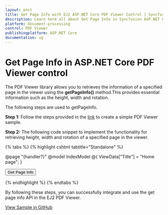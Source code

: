 ```yaml
---
layout: post
title: Get Page Info with EJ2 ASP.NET Core PDF Viewer Control | Syncfusion
description: Learn here all about Get Page Info in Syncfusion ASP.NET Core Pdfviewer component of Syncfusion Essential JS 2 and more.
platform: document-processing
control: PDF Viewer
publishingplatform: ASP.NET Core
documentation: ug
---
```


# Get Page Info in ASP.NET Core PDF Viewer control

The PDF Viewer library allows you to retrieves the information of a specified page in the viewer using the **getPageInfo()** method.This provides essential information such as the height, width and rotation.

The following steps are used to getPageInfo.

**Step 1:** Follow the steps provided in the [link](https://help.syncfusion.com/document-processing/pdf/pdf-viewer/asp-net-core/getting-started) to create a simple PDF Viewer sample.

**Step 2:** The following code snippet to implement the functionality for retrieving height, width and rotation of a specified page in the viewer.

{% tabs %}
{% highlight cshtml tabtitle="Standalone" %}

@page "{handler?}"
@model IndexModel
@{
    ViewData["Title"] = "Home page";
}

<div class="text-center">
    <button id="getPageInfo">Get Page Info</button>
    <ejs-pdfviewer id="pdfviewer" style="height:600px" resourceUrl="https://cdn.syncfusion.com/ej2/27.2.2/dist/ej2-pdfviewer-lib" documentPath="https://cdn.syncfusion.com/content/pdf/pdf-succinctly.pdf">
    </ejs-pdfviewer>
</div>

<script type="text/javascript">
document.addEventListener('DOMContentLoaded', function () {
    var pdfViewer = document.getElementById('pdfviewer').ej2_instances[0];

    // Add event listener for retrieving page information
    document.getElementById('getPageInfo').addEventListener('click', function () {
        retrievePageInfo();
    });

    function retrievePageInfo() {
        if (pdfViewer) {
             // Set the page index for which info is required
            const pageIndex = 0;

            // To Retrieve and log the page information
            console.log(pdfViewer.getPageInfo(pageIndex));

            // To Log the specific page information details to the console
            var pageInfo = pdfViewer.getPageInfo(pageIndex);

            if (pageInfo) {
                console.log(`Page Info for Page Index ${pageIndex}:`);
                console.log(`Height: ${pageInfo.height}`);
                console.log(`Width: ${pageInfo.width}`);
                console.log(`Rotation: ${pageInfo.rotation}`);
            }
        }
    }
});
</script>

{% endhighlight %}
{% endtabs %}

By following these steps, you can successfully integrate and use the get page info API in the EJ2 PDF Viewer.

[View Sample in GitHub](https://github.com/SyncfusionExamples/asp-core-pdf-viewer-examples/tree/master/How%20to)